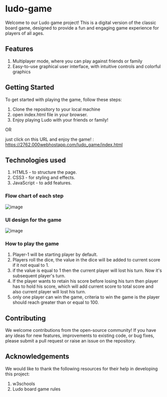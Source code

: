 # ludo-game

Welcome to our Ludo game project! This is a digital version of the classic board game, designed to provide a fun and engaging game experience for players of all ages.

## Features
1. Multiplayer mode, where you can play against friends or family
2. Easy-to-use graphical user interface, with intuitive controls and colorful graphics

## Getting Started

To get started with playing the game, follow these steps:

1. Clone the repository to your local machine
2. open index.html file in your browser.
3. Enjoy playing Ludo with your friends or family!

OR 

just click on this URL and enjoy the game! : https://2762.000webhostapp.com/ludo_game/index.html

## Technologies used

1. HTML5 - to structure the page.
2. CSS3  - for styling and effects.
3. JavaScript - to add features.

### Flow chart of each step

![image](https://user-images.githubusercontent.com/99794143/218321355-48bec658-c483-4286-b7f8-866e221df73c.png)

### UI design for the game

![image](https://user-images.githubusercontent.com/99794143/218393382-e2891964-78b1-4771-82fe-3e4e8d19397a.png)


### How to play the game

1. Player-1 will be starting player by default.
2. Players roll the dice, the value in the dice will be added to current score if it not equal to 1.
3. if the value is equal to 1 then the current player will lost his turn. Now it's subsequent player's turn.
4. If the player wants to retain his score before losing his turn then player has to hold his score, which will add current score to total score and also current player will lost his turn.
5. only one player can win the game, criteria to win the game is the player should reach greater than or equal to 100.

## Contributing

We welcome contributions from the open-source community! If you have any ideas for new features, improvements to existing code, or bug fixes, please submit a pull request or raise an issue on the repository.



## Acknowledgements
We would like to thank the following resources for their help in developing this project:

1. w3schools
2. Ludo board game rules
